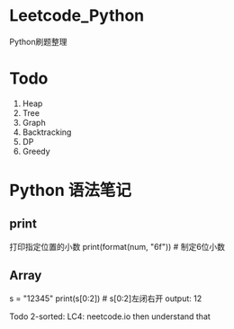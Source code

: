 # Leetcode_Python
Python刷题整理

# Todo
1. Heap
2. Tree
3. Graph
4. Backtracking
5. DP
6. Greedy

# Python 语法笔记

## print
打印指定位置的小数
print(format(num, "6f")) # 制定6位小数

## Array
s = "12345"
print(s[0:2]) # s[0:2]左闭右开
output: 12


Todo
2-sorted: LC4: neetcode.io then understand that